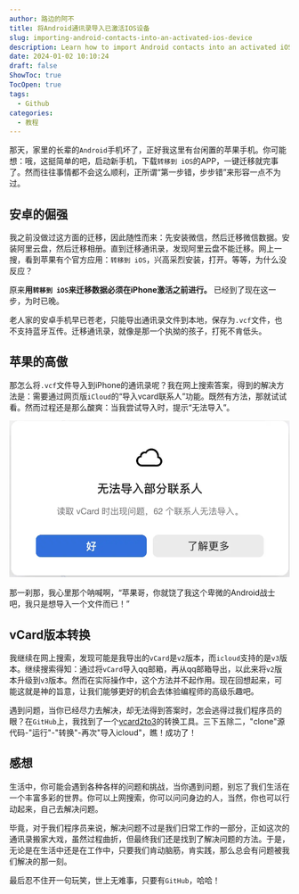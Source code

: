 ```yaml
---
author: 路边的阿不
title: 将Android通讯录导入已激活IOS设备
slug: importing-android-contacts-into-an-activated-ios-device
description: Learn how to import Android contacts into an activated iOS device without 'Move to iOS' app. Overcome the challenges of vCard version constraints with proven solutions.
date: 2024-01-02 10:10:24
draft: false
ShowToc: true
TocOpen: true
tags:
  - Github
categories:
  - 教程
---
```

那天，家里的长辈的`Android`手机坏了，正好我这里有台闲置的苹果手机。你可能想：哦，这挺简单的吧，启动新手机，下载`转移到 iOS`的APP，一键迁移就完事了。然而往往事情都不会这么顺利，正所谓“第一步错，步步错”来形容一点不为过。

## 安卓的倔强

我之前没做过这方面的迁移，因此随性而来：先安装微信，然后迁移微信数据。安装阿里云盘，然后迁移相册。直到迁移通讯录，发现阿里云盘不能迁移。网上一搜，看到苹果有个官方应用：`转移到 iOS`，兴高采烈安装，打开。等等，为什么没反应？

原来**用`转移到 iOS`来迁移数据必须在iPhone激活之前进行。** 已经到了现在这一步，为时已晚。

老人家的安卓手机早已苍老，只能导出通讯录文件到本地，保存为`.vcf`文件，也不支持蓝牙互传。迁移通讯录，就像是那一个执拗的孩子，打死不肯低头。

## 苹果的高傲

那怎么将`.vcf`文件导入到iPhone的通讯录呢？我在网上搜索答案，得到的解决方法是：需要通过网页版`iCloud`的“导入vcard联系人”功能。既然有方法，那就试试看。然而过程还是那么酸爽：当我尝试导入时，提示“无法导入”。

![import vcard](imgs/posts/2024-01-02-importing-android-contacts-into-an-activated-ios-device/截屏2024-01-02%2009.39.34.webp)

那一刹那，我心里那个呐喊啊，“苹果哥，你就饶了我这个卑微的Android战士吧，我只是想导入一个文件而已！”

## vCard版本转换

我继续在网上搜索，发现可能是我导出的`vCard`是`v2`版本，而`icloud`支持的是`v3`版本。继续搜索得知：通过将`vCard`导入qq邮箱，再从qq邮箱导出，以此来将`v2`版本升级到`v3`版本。然而在实际操作中，这个方法并不起作用。现在回想起来，可能这就是神的旨意，让我们能够更好的机会去体验编程师的高级乐趣吧。

遇到问题，当你已经尽力去解决，却无法得到答案时，怎会逃得过我们程序员的眼？在`GitHub`上，我找到了一个[vcard2to3](https://github.com/jowave/vcard2to3)的转换工具。三下五除二，"clone"源代码-"运行"-"转换"-再次"导入icloud"，瞧！成功了！

## 感想

生活中，你可能会遇到各种各样的问题和挑战，当你遇到问题，别忘了我们生活在一个丰富多彩的世界。你可以上网搜索，你可以问问身边的人，当然，你也可以行动起来，自己去解决问题。

毕竟，对于我们程序员来说，解决问题不过是我们日常工作的一部分，正如这次的通讯录搬家大戏，虽然过程曲折，但最终我们还是找到了解决问题的方法。于是，无论是在生活中还是在工作中，只要我们肯动脑筋，肯实践，那么总会有问题被我们解决的那一刻。

最后忍不住开一句玩笑，世上无难事，只要有`GitHub`，哈哈！